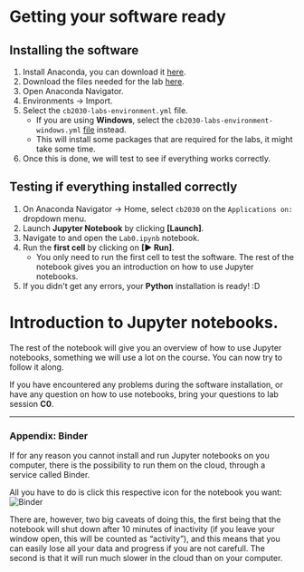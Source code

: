 # Getting your software ready

## Installing the software

1. Install Anaconda, you can download it [here](https://www.anaconda.com/products/individual).
2. Download the files needed for the lab [here](https://github.com/statisticalbiotechnology/cb2030/tree/master/lab/Lab0).
3. Open Anaconda Navigator.
4. Environments &#8594; Import.
5. Select the `cb2030-labs-environment.yml` file. 
    * If you are using **Windows**, select the `cb2030-labs-environment-windows.yml` [file](cb2030-labs-environment-windows.yml) instead. 
    * This will install some packages that are required for the labs, it might take some time.
6. Once this is done, we will test to see if everything works correctly.

## Testing if everything installed correctly

1. On Anaconda Navigator &#8594; Home, select `cb2030` on the `Applications on:` dropdown menu.
2. Launch **Jupyter Notebook** by clicking **[Launch]**.
3. Navigate to and open the `Lab0.ipynb` notebook.
4. Run the **first cell** by clicking on **[&#9658; Run]**.
    * You only need to run the first cell to test the software. The rest of the notebook gives you an introduction on how to use Jupyter notebooks.
5. If you didn't get any errors, your **Python** installation is ready! :D

# Introduction to Jupyter notebooks.

The rest of the notebook will give you an overview of how to use Jupyter notebooks, something we will use a lot on the course. You can now try to follow it along.

If you have encountered any problems during the software installation, or have any question on how to use notebooks, bring your questions to lab session **C0**.

---


### Appendix: Binder

If for any reason you cannot install and run Jupyter notebooks on you computer, there is the possibility to run them on the cloud, through a service called Binder.

All you have to do is click this respective icon for the notebook you want: ![Binder](https://mybinder.org/badge_logo.svg)

There are, however, two big caveats of doing this, the first being that the notebook will shut down after 10 minutes of inactivity (if you leave your window open, this will be counted as “activity”), and this means that you can easily lose all your data and progress if you are not carefull.
The second is that it will run much slower in the cloud than on your computer.
